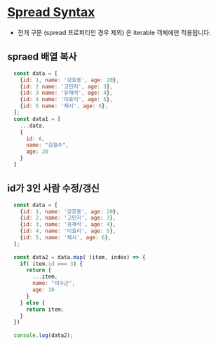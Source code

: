 # [Spread Syntax](https://developer.mozilla.org/ko/docs/Web/JavaScript/Reference/Operators/Spread_syntax)
* 전개 구문 (spread 프로퍼티인 경우 제외) 은 iterable 객체에만 적용됩니다.


## spraed 배열 복사
```javascript
  const data = [
    {id: 1, name: '강호동', age: 20},
    {id: 2 name: '고민지', age: 3},
    {id: 3 name: '유재석', age: 4},
    {id: 4 name: '이효리', age: 5},
    {id: 5 name: '제시', age: 6},
  ];
  const data1 = [
    ...data,
    {
      id: 6,
      name: "김철수",
      age: 20
    }
  ]
```

## id가 3인 사람 수정/갱신
```javascript
  const data = [
    {id: 1, name: '강호동', age: 20},
    {id: 2, name: '고민지', age: 3},
    {id: 3, name: '유재석', age: 4},
    {id: 4, name: '이효리', age: 5},
    {id: 5, name: '제시', age: 6},
  ];
  
  const data2 = data.map( (item, index) => {
    if( item.id === 3) {
      return {
        ...item,
        name: "이수근",
        age: 10
      }
    } else {
      return item;
    }
  })
  
  console.log(data2);
```
